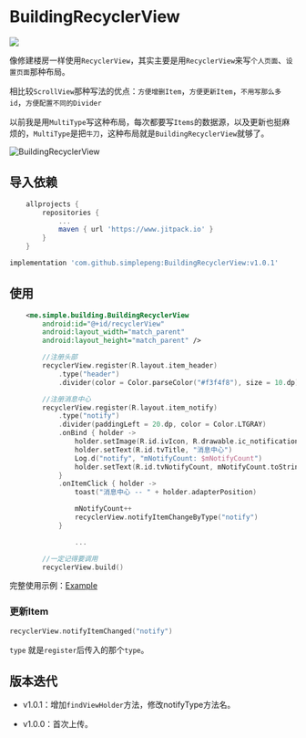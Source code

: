 # BuildingRecyclerView

[![](https://www.jitpack.io/v/simplepeng/BuildingRecyclerView.svg)](https://www.jitpack.io/#simplepeng/BuildingRecyclerView)

像修建楼房一样使用`RecyclerView`，其实主要是用`RecyclerView`来写`个人页面`、`设置页面`那种布局。

相比较`ScrollView`那种写法的优点：`方便增删Item`，`方便更新Item`，`不用写那么多id`，`方便配置不同的Divider`

以前我是用`MultiType`写这种布局，每次都要写`Items`的数据源，以及更新也挺麻烦的，`MultiType`是把`牛刀`，这种布局就是`BuildingRecyclerView`就够了。

![BuildingRecyclerView](https://i.loli.net/2020/09/14/FRy2GhTku7DPglr.png)

## 导入依赖

```groovy
	allprojects {
		repositories {
			...
			maven { url 'https://www.jitpack.io' }
		}
	}
```

```groovy
implementation 'com.github.simplepeng:BuildingRecyclerView:v1.0.1'
```

## 使用

```xml
    <me.simple.building.BuildingRecyclerView
        android:id="@+id/recyclerView"
        android:layout_width="match_parent"
        android:layout_height="match_parent" />
```

```kotlin
        //注册头部
        recyclerView.register(R.layout.item_header)
            .type("header")
            .divider(color = Color.parseColor("#f3f4f8"), size = 10.dp)

        //注册消息中心
        recyclerView.register(R.layout.item_notify)
            .type("notify")
            .divider(paddingLeft = 20.dp, color = Color.LTGRAY)
            .onBind { holder ->
                holder.setImage(R.id.ivIcon, R.drawable.ic_notification)
                holder.setText(R.id.tvTitle, "消息中心")
                Log.d("notify", "mNotifyCount: $mNotifyCount")
                holder.setText(R.id.tvNotifyCount, mNotifyCount.toString())
            }
            .onItemClick { holder ->
                toast("消息中心 -- " + holder.adapterPosition)

                mNotifyCount++
                recyclerView.notifyItemChangeByType("notify")
            }

				...

        //一定记得要调用
        recyclerView.build()
```

完整使用示例：[Example](https://github.com/simplepeng/BuildingRecyclerView/blob/master/app/src/main/java/demo/building/MainActivity.kt)

### 更新Item

```kotlin
recyclerView.notifyItemChanged("notify")
```

`type`	就是`register`后传入的那个`type`。

## 版本迭代

* v1.0.1：增加`findViewHolder`方法，修改notifyType方法名。

* v1.0.0：首次上传。